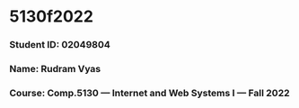 # 5130f2022

### Student ID: 02049804
### Name: Rudram Vyas
### Course: Comp.5130 — Internet and Web Systems I — Fall 2022
 
